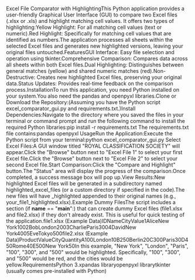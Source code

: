 Excel File Comparator with HighlightingThis Python application provides a user-friendly Graphical User Interface (GUI) to compare two Excel files (.xlsx or .xls) and highlight matching cell values. It offers two types of highlighting:Yellow Highlight: For all matching cell values (text or numeric).Red Highlight: Specifically for matching cell values that are identified as numbers.The application processes all sheets within the selected Excel files and generates new highlighted versions, leaving your original files untouched.FeaturesGUI Interface: Easy file selection and operation using tkinter.Comprehensive Comparison: Compares data across all sheets within both Excel files.Dual Highlighting: Distinguishes between general matches (yellow) and shared numeric matches (red).Non-Destructive: Creates new highlighted Excel files, preserving your original data.Status Updates: Provides real-time feedback on the comparison process.InstallationTo run this application, you need Python installed on your system.You also need the pandas and openpyxl libraries.Clone or Download the Repository:(Assuming you have the Python script excel_comparator_gui.py and requirements.txt.)Install Dependencies:Navigate to the directory where you saved the files in your terminal or command prompt and run the following command to install the required Python libraries:pip install -r requirements.txt
The requirements.txt file contains:pandas
openpyxl
UsageRun the Application:Execute the Python script from your terminal:python excel_comparator_gui.py
Select Excel Files:A GUI window titled "ROYAL CLASSIFICATION SOCIETY" will appear.Click the "Browse" button next to "Excel File 1" to select your first Excel file.Click the "Browse" button next to "Excel File 2" to select your second Excel file.Start Comparison:Click the "Compare and Highlight" button.The "Status" area will display the progress of the comparison.Once completed, a success message box will pop up.View Results:New highlighted Excel files will be generated in a subdirectory named highlighted_excel_files (or a custom directory if specified in the code).The new files will have _highlighted appended to their original names (e.g., your_file1_highlighted.xlsx).Example Dummy FilesThe script includes a section (if __name__ == "__main__":) that can create dummy Excel files (file1.xlsx and file2.xlsx) if they don't already exist. This is useful for quick testing of the application.file1.xlsx (Example Data)IDNameCityValue1AliceNew York1002BobLondon2003CharlieParis3004DavidNew York4005EveTokyo500file2.xlsx (Example Data)ProductValueCityQuantityA100London10B250Berlin20C300Paris30D450Rome40E500New York50In this example, "New York", "London", "Paris", "100", "300", and "500" would be highlighted. Specifically, "100", "300", and "500" would be red, and the cities would be yellow.RequirementsPython 3.xpandas libraryopenpyxl librarytkinter (usually comes pre-installed with Python)
